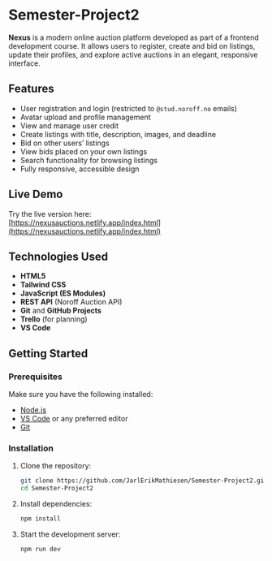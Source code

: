 # Semester-Project2

**Nexus** is a modern online auction platform developed as part of a frontend development course. It allows users to register, create and bid on listings, update their profiles, and explore active auctions in an elegant, responsive interface.

## Features

- User registration and login (restricted to `@stud.noroff.no` emails)
- Avatar upload and profile management
- View and manage user credit
- Create listings with title, description, images, and deadline
- Bid on other users’ listings
- View bids placed on your own listings
- Search functionality for browsing listings
- Fully responsive, accessible design

## Live Demo

Try the live version here:  
[https://nexusauctions.netlify.app/index.html](https://nexusauctions.netlify.app/index.html)

## Technologies Used

- **HTML5**
- **Tailwind CSS**
- **JavaScript (ES Modules)**
- **REST API** (Noroff Auction API)
- **Git** and **GitHub Projects**
- **Trello** (for planning)
- **VS Code**

## Getting Started

### Prerequisites

Make sure you have the following installed:

- [Node.js](https://nodejs.org/)
- [VS Code](https://code.visualstudio.com/) or any preferred editor
- [Git](https://git-scm.com/)

### Installation

1. Clone the repository:

    ```bash
    git clone https://github.com/JarlErikMathiesen/Semester-Project2.git
    cd Semester-Project2
    ```

2. Install dependencies:

    ```bash
    npm install
    ```

3. Start the development server:

    ```bash
    npm run dev
    ```
